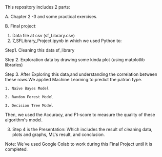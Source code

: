 This repository includes 2 parts:

A. Chapter 2 -3 and some practical exercises.


B. Final project:
1. Data file at csv (sf_Library.csv)
2. 7_SFLibrary_Project.ipynb in which we used Python to:

  Step1. Cleaning this data sf_library

  Step 2. Exploration data by drawing some kinda plot (using matplotlib libraries)
  
  Step 3. After Exploring this data,and understanding the correlation between these rows.We applied Machine Learning to predict the patron type.
  
    1. Naive Bayes Model
    
    2. Random Forest Model
    
    3. Decision Tree Model
    
  Then, we used the Accuracy, and F1-score to measure the quality of these algorithm's model.
  

3. Step 4 is the Presentation: Which includes the result of cleaning data, plots and graphs, ML's result, and conclusion.
  


Note: We've used Google Colab to work during this Final Project until it is completed.
